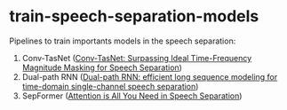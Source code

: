 # train-speech-separation-models


Pipelines to train importants models in the speech separation:

1. Conv-TasNet ([Conv-TasNet: Surpassing Ideal Time-Frequency
Magnitude Masking for Speech Separation](https://arxiv.org/pdf/1809.07454.pdf))
2. Dual-path RNN ([Dual-path RNN: efficient long sequence modeling for time-domain single-channel speech separation](https://arxiv.org/pdf/1910.06379.pdf))
3. SepFormer ([Attention is All You Need in Speech Separation](https://arxiv.org/pdf/2010.13154.pdf))
